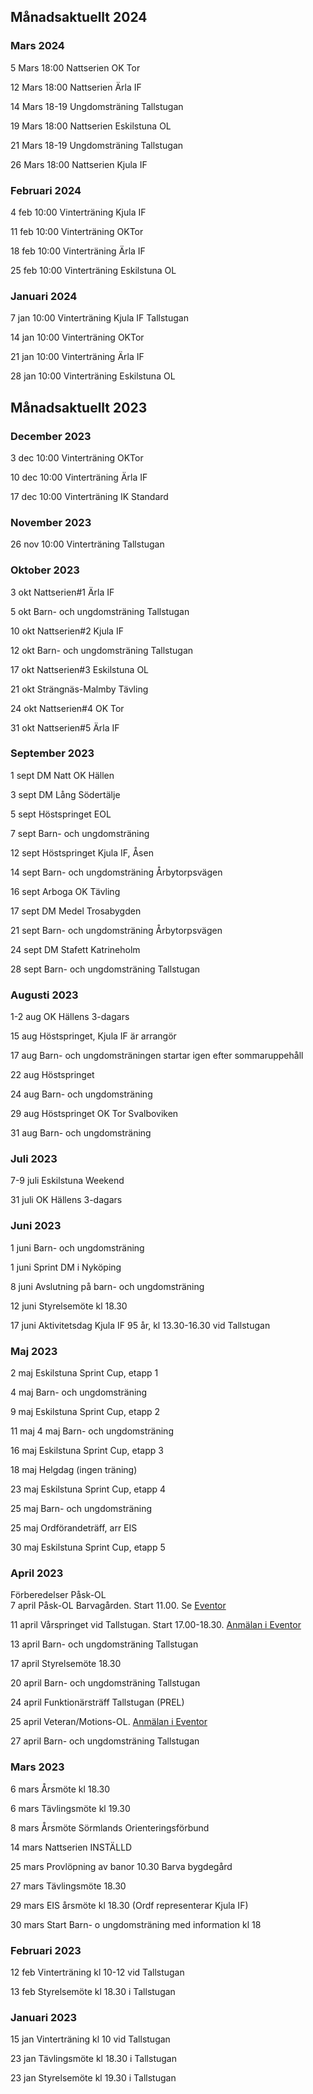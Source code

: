 ## Månadsaktuellt 2024

### Mars 2024

5 Mars 18:00 Nattserien OK Tor

12 Mars 18:00 Nattserien Ärla IF

14 Mars 18-19 Ungdomsträning Tallstugan 

19 Mars 18:00 Nattserien Eskilstuna OL

21 Mars 18-19 Ungdomsträning Tallstugan

26 Mars 18:00 Nattserien Kjula IF


### Februari 2024

4 feb 10:00 Vinterträning Kjula IF

11 feb 10:00 Vinterträning OKTor

18 feb 10:00 Vinterträning Ärla IF

25 feb 10:00 Vinterträning Eskilstuna OL


### Januari 2024

7 jan 10:00 Vinterträning Kjula IF Tallstugan

14 jan 10:00 Vinterträning OKTor

21 jan 10:00 Vinterträning Ärla IF

28 jan 10:00 Vinterträning Eskilstuna OL


##
## Månadsaktuellt 2023

### December 2023

3 dec 10:00 Vinterträning OKTor

10 dec 10:00 Vinterträning Ärla IF

17 dec 10:00 Vinterträning IK Standard

### November 2023

26 nov 10:00 Vinterträning Tallstugan

### Oktober 2023

3 okt Nattserien#1 Ärla IF

5 okt Barn- och ungdomsträning Tallstugan

10 okt Nattserien#2 Kjula IF

12 okt Barn- och ungdomsträning Tallstugan

17 okt Nattserien#3 Eskilstuna OL

21 okt Strängnäs-Malmby Tävling

24 okt Nattserien#4 OK Tor

31 okt Nattserien#5 Ärla IF

### September 2023

1 sept DM Natt OK Hällen

3 sept DM Lång Södertälje

5 sept Höstspringet EOL

7 sept Barn- och ungdomsträning

12 sept Höstspringet Kjula IF, Åsen

14 sept Barn- och ungdomsträning Årbytorpsvägen

16 sept Arboga OK Tävling

17 sept DM Medel Trosabygden

21 sept Barn- och ungdomsträning Årbytorpsvägen

24 sept DM Stafett Katrineholm

28 sept Barn- och ungdomsträning Tallstugan



### Augusti 2023

1-2 aug OK Hällens 3-dagars

15 aug Höstspringet, Kjula IF är arrangör

17 aug Barn- och ungdomsträningen startar igen efter sommaruppehåll

22 aug Höstspringet

24 aug Barn- och ungdomsträning

29 aug Höstspringet OK Tor Svalboviken

31 aug Barn- och ungdomsträning


### Juli 2023

7-9 juli Eskilstuna Weekend

31 juli OK Hällens 3-dagars


### Juni 2023

1 juni Barn- och ungdomsträning

1 juni Sprint DM i Nyköping

8 juni Avslutning på  barn- och ungdomsträning

12 juni Styrelsemöte kl 18.30

17 juni Aktivitetsdag Kjula IF 95 år, kl 13.30-16.30 vid Tallstugan


### Maj 2023

2 maj Eskilstuna Sprint Cup, etapp 1

4 maj Barn- och ungdomsträning

9 maj Eskilstuna Sprint Cup, etapp 2

11 maj 4 maj Barn- och ungdomsträning

16 maj Eskilstuna Sprint Cup, etapp 3

18 maj Helgdag (ingen träning)

23 maj Eskilstuna Sprint Cup, etapp 4

25 maj Barn- och ungdomsträning

25 maj Ordförandeträff, arr EIS

30 maj Eskilstuna Sprint Cup, etapp 5


### April 2023

Förberedelser Påsk-OL  
7 april Påsk-OL Barvagården. Start 11.00. Se [Eventor](https://eventor.orientering.se/Events/Show/40272)

11 april Vårspringet vid Tallstugan. Start 17.00-18.30.  [Anmälan i Eventor](https://eventor.orientering.se/Events/Show/44946)

13 april Barn- och ungdomsträning Tallstugan

17 april Styrelsemöte 18.30

20 april Barn- och ungdomsträning Tallstugan

24 april Funktionärsträff Tallstugan (PREL)

25 april Veteran/Motions-OL. [Anmälan i Eventor](https://eventor.orientering.se/Events/Show/45005)

27 april Barn- och ungdomsträning Tallstugan


### Mars 2023

6 mars Årsmöte kl 18.30

6 mars Tävlingsmöte kl 19.30

8 mars Årsmöte Sörmlands Orienteringsförbund

14 mars Nattserien INSTÄLLD
 

25 mars Provlöpning av banor 10.30 Barva bygdegård

27 mars Tävlingsmöte 18.30
 

29 mars EIS årsmöte kl 18.30 (Ordf representerar Kjula IF)

30 mars Start Barn- o ungdomsträning med information kl 18



### Februari 2023 

12 feb  Vinterträning kl 10-12 vid Tallstugan

13 feb  Styrelsemöte kl 18.30 i Tallstugan


### Januari 2023

15 jan  Vinterträning kl 10 vid Tallstugan

23 jan  Tävlingsmöte kl 18.30 i Tallstugan

23 jan Styrelsemöte kl 19.30 i Tallstugan



